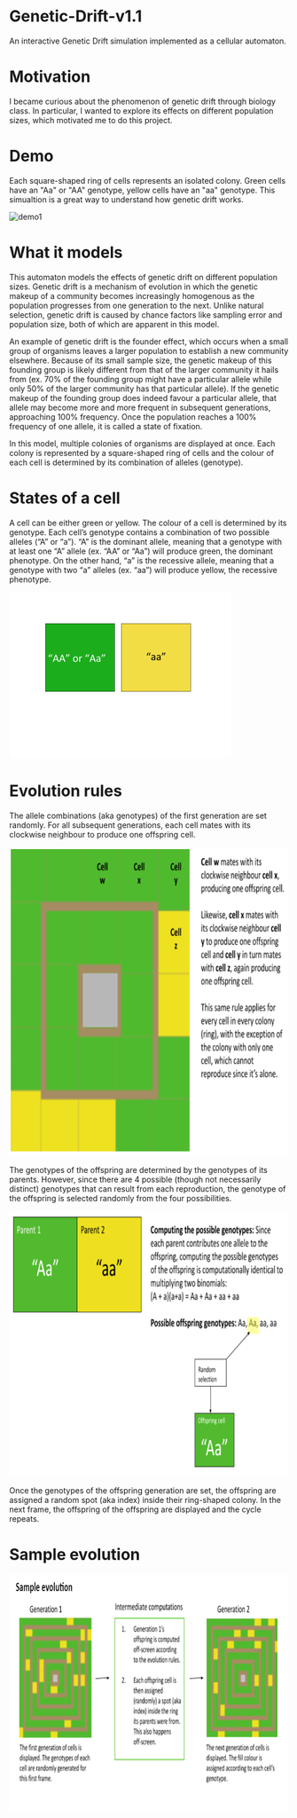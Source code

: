 # Genetic-Drift-v1.1
An interactive Genetic Drift simulation implemented as a cellular automaton.

<h1>Motivation</h1>
<p>I became curious about the phenomenon of genetic drift through biology class. In particular, I wanted to explore its effects on different population sizes, which motivated me to do this project.</p>
<h1>Demo</h1>
<p>Each square-shaped ring of cells represents an isolated colony. Green cells have an "Aa" or "AA" genotype, yellow cells have an "aa" genotype. This simualtion is a great way to understand how genetic drift works.</p>
<img src="readme/demo1.gif" alt="demo1" width=500 height=500>

<h1>What it models</h1>
<p>This automaton models the effects of genetic drift on different population sizes. Genetic drift is a mechanism of evolution in which the genetic makeup of a community becomes increasingly homogenous as the population progresses from one generation to the next. Unlike natural selection, genetic drift is caused by  chance factors like sampling error and population size, both of which are apparent in this model.</p>

<p>An example of genetic drift is the founder effect, which occurs when a small group of organisms leaves a larger population to establish a new community elsewhere. Because of its small sample size, the genetic makeup of this founding group is likely different from that of the larger community it hails from (ex. 70% of the founding group might have a particular allele while only 50% of the larger community has that particular allele). If the genetic makeup of the founding group does indeed favour a particular allele, that allele may become more and more frequent in subsequent generations, approaching 100% frequency. Once the population reaches a 100% frequency of one allele, it is called a state of fixation.</p>

<p>In this model, multiple colonies of organisms are displayed at once. Each colony is represented by a square-shaped ring of cells and the colour of each cell is determined by its combination of alleles (genotype).</p>

<h1>States of a cell</h1>
<p>A cell can be either green or yellow. The colour of a cell is determined by its genotype. Each cell’s genotype contains a combination of two possible alleles (“A” or “a”). “A” is the dominant allele, meaning that a genotype with at least one “A” allele (ex. “AA” or “Aa”) will produce green, the dominant phenotype. On the other hand, “a” is the recessive allele, meaning that a genotype with two “a” alleles (ex. “aa”) will produce yellow, the recessive phenotype.</p>
<img src="readme/cell states.png" alt="cell states" width=400 height=300>

<h1>Evolution rules</h1>
<p>The allele combinations (aka genotypes) of the first generation are set randomly. For all subsequent generations, each cell mates with its clockwise neighbour to produce one offspring cell.</p>
<img src="readme/evolution rules.PNG" alt="evolution rules" width=784 height=557>

<p>The genotypes of the offspring are determined by the genotypes of its parents. However, since there are 4 possible (though not necessarily distinct) genotypes that can result from each reproduction, the genotype of the offspring is selected randomly from the four possibilities.</p>
<img src="readme/offspring cell.PNG" alt="offspring cell" width=800 height=479>

<p>Once the genotypes of the offspring generation are set, the offspring are assigned a random spot (aka index) inside their ring-shaped colony. In the next frame, the offspring of the offspring are displayed and the cycle repeats.</p>

<h1>Sample evolution</h1>
<img src="readme/sample evo.PNG" alt="sample evo" width=831 height=426>

